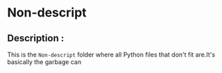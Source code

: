 # Non-descript

## Description : 

This is the `Non-descript` folder where all Python files that don't fit are.It's basically the garbage can
